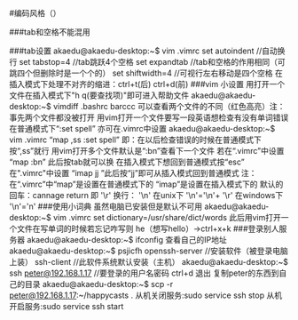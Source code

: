 #编码风格（）

###tab和空格不能混用

###tab设置
	akaedu@akaedu-desktop:~$ vim .vimrc
	set autoindent    //自动换行
	set tabstop=4     //tab跳跃4个空格
	set expandtab     //tab和空格的作用相同（可跳四个但删除时是一个个的）
	set shiftwidth=4  //可视行左右移动是四个空格
    在插入模式下处理不对齐的缩进：ctrl+t(后)  ctrl+d(前) 
###vim 小设置
    用打开一个文件在插入模式下"h q(要查找项)"即可进入帮助文件
    akaedu@akaedu-desktop:~$ vimdiff .bashrc barccc
    可以查看两个文件的不同（红色高亮）注：事先两个文件都没被打开
    用vim打开一个文件要写一段英语想检查有没有单词错误
    在普通模式下“:set spell”  亦可在.vimrc中设置
    akaedu@akaedu-desktop:~$ vim .vimrc 
    “map ,ss :set spell<cr>”
    即：在以后检查错误的时候在普通模式下按“,ss”就行
    用vim打开多个文件默认是“:bn”查看下一个文件
    若在“.vimrc”中设置  “map <tab> :bn<cr>” 此后按tab就可以换
    在插入模式下想回到普通模式按“esc”
    在".vimrc"中设置 “imap jj <esc>”此后按“jj”即可从插入模式回到普通模式
    注：在“.vimrc”中“map”是设置在普通模式下的 “imap”是设置在插入模式下的
    默认的回车：cannage return 即 '\r'  换行： '\n'
    在unix下 '\n'='\n'+ '\r'   在windows下 '\n'='n'
###使用小词典
    虽然电脑已安装但是默认不可用
    akaedu@akaedu-desktop:~$ vim .vimrc
    set dictionary=/usr/share/dict/words
    此后用vim打开一个文件在写单词的时候若忘记咋写则 he（想写hello）->ctrl+x+k
###登录别人服务器
    akaedu@akaedu-desktop:~$ ifconfig 查看自己的IP地址   
    akaedu@akaedu-desktop:~$ psjicfh openssh-server //安装软件（被登录电脑上装）
                                     ssh-client     //此软件系统默认安装（主机）
    akaedu@akaedu-desktop:~$ ssh peter@192.168.1.17 //要登录的用户名密码
    ctrl+d 退出 
    复制peter的东西到自己的目录
    akaedu@akaedu-desktop:~$ scp -r peter@192.168.1.17:~/happycasts .
    从机关闭服务:sudo service ssh stop
    从机开启服务:sudo service ssh start

